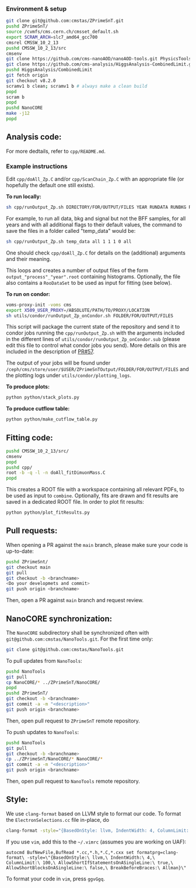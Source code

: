 ### Environment & setup
```bash
git clone git@github.com:cmstas/ZPrimeSnT.git
pushd ZPrimeSnT/
source /cvmfs/cms.cern.ch/cmsset_default.sh
export SCRAM_ARCH=slc7_amd64_gcc700
cmsrel CMSSW_10_2_13
pushd CMSSW_10_2_13/src
cmsenv
git clone https://github.com/cms-nanoAOD/nanoAOD-tools.git PhysicsTools/NanoAODTools
git clone https://github.com/cms-analysis/HiggsAnalysis-CombinedLimit.git HiggsAnalysis/CombinedLimit
pushd HiggsAnalysis/CombinedLimit
git fetch origin
git checkout v8.2.0
scramv1 b clean; scramv1 b # always make a clean build
popd
scram b
popd
pushd NanoCORE
make -j12
popd
```

## Analysis code:

For more dedtails, refer to `cpp/README.md`.

### Example instructions

Edit `cpp/doAll_Zp.C` and/or `cpp/ScanChain_Zp.C` with an appropriate file (or hopefully the default one still exists).

**To run locally:**

```bash
sh cpp/runOutput_Zp.sh DIRECTORY/FOR/OUTPUT/FILES YEAR RUNDATA RUNBKG RUNSIGNAL RUNBFF SAMPLE ADDITIONALBOOLEANFLAGS
```

For example, to run all data, bkg and signal but not the BFF samples, for all years and with all additional flags to their default values, the command to save the files in a folder called "temp_data" would be:

```bash
sh cpp/runOutput_Zp.sh temp_data all 1 1 1 0 all
```

One should check `cpp/doAll_Zp.C` for details on the (additional) arguments and their meaning.

This loops and creates a number of output files of the form `output_"process"_"year".root` containing histograms. 
Optionally, the file also contains a `RooDataSet` to be used as input for fitting (see below).

**To run on condor:**

```bash
voms-proxy-init -voms cms
export X509_USER_PROXY=/ABSOLUTE/PATH/TO/PROXY/LOCATION
sh utils/condor/runOutput_Zp_onCondor.sh FOLDER/FOR/OUTPUT/FILES
```

This script will package the current state of the repository and send it to condor jobs running the `cpp/runOutput_Zp.sh` with the arguments included in the different lines of `utils/condor/runOutput_Zp_onCondor.sub` (please edit this file to control what condor jobs you send). More details on this are included in the description of [PR#57](https://github.com/cmstas/ZPrimeSnT/pull/57).

The output of your jobs will be found under `/ceph/cms/store/user/$USER/ZPrimeSnTOutput/FOLDER/FOR/OUTPUT/FILES` and the plotting logs under `utils/condor/plotting_logs`.

**To produce plots:**
```bash
python python/stack_plots.py
```

**To produce cutflow table:**
```bash
python python/make_cutflow_table.py
```

## Fitting code:

```bash
pushd CMSSW_10_2_13/src/
cmsenv
popd
pushd cpp/
root -b -q -l -n doAll_fitDimuonMass.C
popd
```

This creates a ROOT file with a workspace containing all relevant PDFs, to be used as input to `combine`.
Optionally, fits are drawn and fit results are saved in a dedicated ROOT file.
In order to plot fit results:
```bash
python python/plot_fitResults.py
```

## Pull requests:

When opening a PR against the `main` branch, please make sure your code is up-to-date:
```bash
pushd ZPrimeSnt/
git checkout main
git pull
git checkout -b <branchname>
<Do your developmets and commit>
git push origin <branchname>
```
Then, open a PR against `main` branch and request review.


## NanoCORE synchronization:

The `NanoCORE` subdirectory shall be synchronized often with `git@github.com:cmstas/NanoTools.git`.
For the first time only:
```bash
git clone git@github.com:cmstas/NanoTools.git
```
To pull updates from `NanoTools`:
```bash
pushd NanoTools
git pull
cp NanoCORE/* ../ZPrimeSnT/NanoCORE/
popd
pushd ZPrimeSnT/
git checkout -b <branchname>
git commit -a -m "<description>"
git push origin <branchname>
```
Then, open pull request to `ZPrimeSnT` remote repository.

To push updates to `NanoTools`:
```bash
pushd NanoTools
git pull
git checkout -b <branchname>
cp ../ZPrimeSnT/NanoCORE/* NanoCORE/*
git commit -a -m "<description>"
git push origin <branchname>
```
Then, open pull request to `NanoTools` remote repository.


## Style:

We use `clang-format` based on LLVM style to format our code. To format the `ElectronSelections.cc` file in-place, do
```bash
clang-format -style="{BasedOnStyle: llvm, IndentWidth: 4, ColumnLimit: 120, AllowShortIfStatementsOnASingleLine: true, AllowShortBlocksOnASingleLine: true}" -i ElectronSelections.cc
```

If you use ```vim```, add this to the ```~/.vimrc``` (assumes you are working on UAF):
```
autocmd BufNewFile,BufRead *.cc,*.h,*.C,*.cxx set formatprg=clang-format\ -style=\"{BasedOnStyle:\ llvm,\ IndentWidth:\ 4,\ ColumnLimit:\ 100,\ AllowShortIfStatementsOnASingleLine:\ true,\ AllowShortBlocksOnASingleLine:\ false,\ BreakBeforeBraces:\ Allman}\"
```
To format your code in ```vim```, press ```ggvGgq```.
